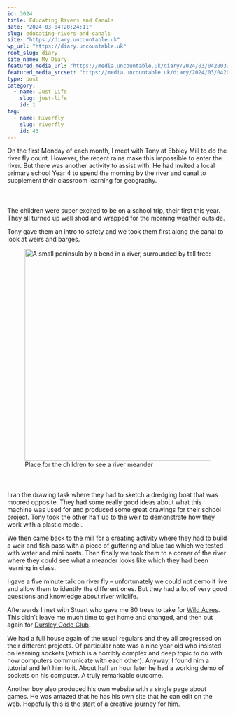 ```yaml
---
id: 3024
title: Educating Rivers and Canals
date: "2024-03-04T20:24:11"
slug: educating-rivers-and-canals
site: "https://diary.uncountable.uk"
wp_url: "https://diary.uncountable.uk"
root_slug: diary
site_name: My Diary
featured_media_url: "https://media.uncountable.uk/diary/2024/03/04200338/IMG20240304084610.webp"
featured_media_srcset: "https://media.uncountable.uk/diary/2024/03/04200338/IMG20240304084610-300x169.webp 300w, https://media.uncountable.uk/diary/2024/03/04200338/IMG20240304084610-1024x578.webp 1024w, https://media.uncountable.uk/diary/2024/03/04200338/IMG20240304084610-150x150.webp 150w, https://media.uncountable.uk/diary/2024/03/04200338/IMG20240304084610-640x361.webp 640w, https://media.uncountable.uk/diary/2024/03/04200338/IMG20240304084610.webp 2000w"
type: post
category:
  - name: Just Life
    slug: just-life
    id: 1
tag:
  - name: Riverfly
    slug: riverfly
    id: 43
---
```



<p>On the first Monday of each month, I meet with Tony at Ebbley Mill to do the river fly count.  However, the recent rains make this impossible to enter the river.  But there was another activity to assist with.  He had invited a local primary school Year 4 to spend the morning by the river and canal to supplement their classroom learning for geography.</p>


<style>.kb-row-layout-id3024_1cadde-ee > .kt-row-column-wrap{align-content:start;}:where(.kb-row-layout-id3024_1cadde-ee > .kt-row-column-wrap) > .wp-block-kadence-column{justify-content:start;}.kb-row-layout-id3024_1cadde-ee > .kt-row-column-wrap{column-gap:var(--global-kb-gap-md, 2rem);row-gap:var(--global-kb-gap-md, 2rem);padding-top:var(--global-kb-spacing-sm, 1.5rem);padding-bottom:var(--global-kb-spacing-sm, 1.5rem);grid-template-columns:repeat(2, minmax(0, 1fr));}.kb-row-layout-id3024_1cadde-ee > .kt-row-layout-overlay{opacity:0.30;}@media all and (max-width: 1024px){.kb-row-layout-id3024_1cadde-ee > .kt-row-column-wrap{grid-template-columns:repeat(2, minmax(0, 1fr));}}@media all and (max-width: 767px){.kb-row-layout-id3024_1cadde-ee > .kt-row-column-wrap{grid-template-columns:minmax(0, 1fr);}.kb-row-layout-id3024_1cadde-ee > .kt-row-column-wrap > .wp-block-kadence-column:nth-of-type(1){order:2;}.kb-row-layout-id3024_1cadde-ee > .kt-row-column-wrap > .wp-block-kadence-column:nth-of-type(2){order:1;}.kb-row-layout-id3024_1cadde-ee > .kt-row-column-wrap > .wp-block-kadence-column:nth-of-type(3){order:12;}.kb-row-layout-id3024_1cadde-ee > .kt-row-column-wrap > .wp-block-kadence-column:nth-of-type(4){order:11;}.kb-row-layout-id3024_1cadde-ee > .kt-row-column-wrap > .wp-block-kadence-column:nth-of-type(5){order:22;}.kb-row-layout-id3024_1cadde-ee > .kt-row-column-wrap > .wp-block-kadence-column:nth-of-type(6){order:21;}.kb-row-layout-id3024_1cadde-ee > .kt-row-column-wrap > .wp-block-kadence-column:nth-of-type(7){order:32;}.kb-row-layout-id3024_1cadde-ee > .kt-row-column-wrap > .wp-block-kadence-column:nth-of-type(8){order:31;}}</style><div class="kb-row-layout-wrap kb-row-layout-id3024_1cadde-ee alignnone wp-block-kadence-rowlayout"><div class="kt-row-column-wrap kt-has-2-columns kt-row-layout-equal kt-tab-layout-inherit kt-mobile-layout-row kt-row-valign-top">
<style>.kadence-column3024_3ce684-d7 > .kt-inside-inner-col,.kadence-column3024_3ce684-d7 > .kt-inside-inner-col:before{border-top-left-radius:0px;border-top-right-radius:0px;border-bottom-right-radius:0px;border-bottom-left-radius:0px;}.kadence-column3024_3ce684-d7 > .kt-inside-inner-col{column-gap:var(--global-kb-gap-sm, 1rem);}.kadence-column3024_3ce684-d7 > .kt-inside-inner-col{flex-direction:column;}.kadence-column3024_3ce684-d7 > .kt-inside-inner-col > .aligncenter{width:100%;}.kadence-column3024_3ce684-d7 > .kt-inside-inner-col:before{opacity:0.3;}.kadence-column3024_3ce684-d7{position:relative;}@media all and (max-width: 1024px){.kadence-column3024_3ce684-d7 > .kt-inside-inner-col{flex-direction:column;justify-content:center;}}@media all and (max-width: 767px){.kadence-column3024_3ce684-d7 > .kt-inside-inner-col{flex-direction:column;justify-content:center;}}</style>
<div class="wp-block-kadence-column kadence-column3024_3ce684-d7"><div class="kt-inside-inner-col">
<p>The children were super excited to be on a school trip, their first this year.  They all turned up well shod and wrapped for the morning weather outside.</p>



<p>Tony gave them an intro to safety and we took them first along the canal to look at weirs and barges.</p>
</div></div>


<style>.kadence-column3024_798c03-2e > .kt-inside-inner-col,.kadence-column3024_798c03-2e > .kt-inside-inner-col:before{border-top-left-radius:0px;border-top-right-radius:0px;border-bottom-right-radius:0px;border-bottom-left-radius:0px;}.kadence-column3024_798c03-2e > .kt-inside-inner-col{column-gap:var(--global-kb-gap-sm, 1rem);}.kadence-column3024_798c03-2e > .kt-inside-inner-col{flex-direction:column;}.kadence-column3024_798c03-2e > .kt-inside-inner-col > .aligncenter{width:100%;}.kadence-column3024_798c03-2e > .kt-inside-inner-col:before{opacity:0.3;}.kadence-column3024_798c03-2e{position:relative;}@media all and (max-width: 1024px){.kadence-column3024_798c03-2e > .kt-inside-inner-col{flex-direction:column;justify-content:center;}}@media all and (max-width: 767px){.kadence-column3024_798c03-2e > .kt-inside-inner-col{flex-direction:column;justify-content:center;}}</style>
<div class="wp-block-kadence-column kadence-column3024_798c03-2e"><div class="kt-inside-inner-col">
<figure class="wp-block-image size-large"><img loading="lazy" decoding="async" width="1024" height="484" src="https://media.uncountable.uk/diary/2024/03/04200340/IMG20240304084641-1024x484.webp" alt="A small peninsula by a bend in a river, surrounded by tall trees." class="wp-image-3026" srcset="https://media.uncountable.uk/diary/2024/03/04200340/IMG20240304084641-1024x484.webp 1024w, https://media.uncountable.uk/diary/2024/03/04200340/IMG20240304084641-300x142.webp 300w, https://media.uncountable.uk/diary/2024/03/04200340/IMG20240304084641-640x303.webp 640w, https://media.uncountable.uk/diary/2024/03/04200340/IMG20240304084641.webp 2000w" sizes="auto, (max-width: 1024px) 100vw, 1024px" /><figcaption class="wp-element-caption">Place for the children to see a river meander</figcaption></figure>
</div></div>

</div></div>


<p>I ran the drawing task where they had to sketch a dredging boat that was moored opposite.  They had some really good ideas about what this machine was used for and produced some great drawings for their school project.  Tony took the other half up to the weir to demonstrate how they work with a plastic model.</p>



<p>We then came back to the mill for a creating activity where they had to build a weir and fish pass with a piece of guttering and blue tac which we tested with water and mini boats.  Then finally we took them to a corner of the river where they could see what a meander looks like which they had been learning in class.</p>



<p>I gave a five minute talk on river fly &#8211; unfortunately we could not demo it live and allow them to identify the different ones.  But they had a lot of very good questions and knowledge about river wildlife.</p>



<p>Afterwards I met with Stuart who gave me 80 trees to take for <a href="https://wildacres.org.uk/">Wild Acres</a>.  This didn&#8217;t leave me much time to get home and changed, and then out again for <a href="https://www.facebook.com/dursleycodeclub">Dursley Code Club</a>.</p>



<p>We had a full house again of the usual regulars and they all progressed on their different projects.  Of particular note was a nine year old who insisted on learning sockets (which is a horribly complex and deep topic to do with how computers communicate with each other).  Anyway, I found him a tutorial and left him to it.  About half an hour later he had a working demo of sockets on his computer.  A truly remarkable outcome.</p>



<p>Another boy also produced his own website with a single page about games.  He was amazed that he has his own site that he can edit on the web.  Hopefully this is the start of a creative journey for him.</p>
